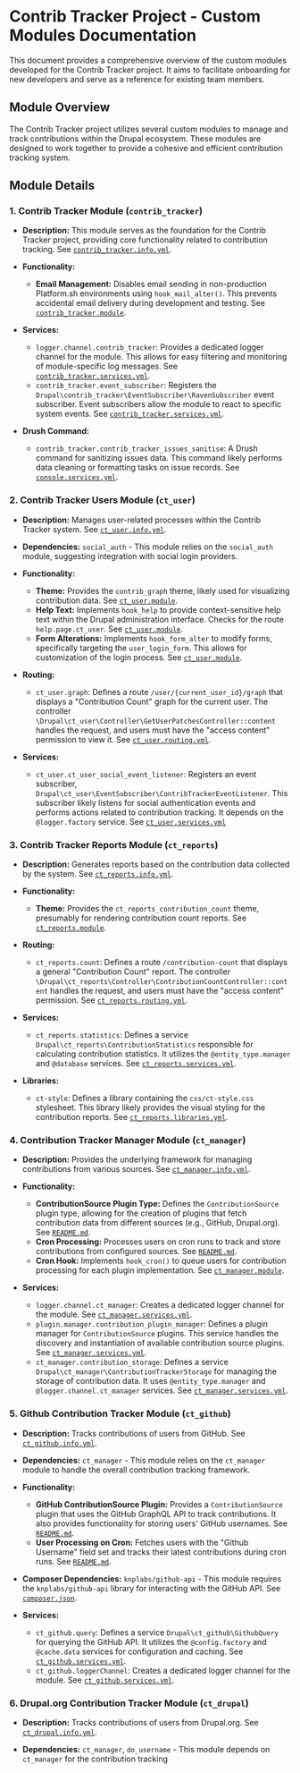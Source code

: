 # Contrib Tracker Project - Custom Modules Documentation

This document provides a comprehensive overview of the custom modules developed for the Contrib Tracker project. It aims to facilitate onboarding for new developers and serve as a reference for existing team members.

## Module Overview

The Contrib Tracker project utilizes several custom modules to manage and track contributions within the Drupal ecosystem. These modules are designed to work together to provide a cohesive and efficient contribution tracking system.

## Module Details

### 1. Contrib Tracker Module (`contrib_tracker`)

*   **Description:** This module serves as the foundation for the Contrib Tracker project, providing core functionality related to contribution tracking.  See [`contrib_tracker.info.yml`](/tmp/d00dc975-a6f4-4ecb-a34e-7a8986489f59/repo-dir/web/modules/custom/contrib_tracker/contrib_tracker.info.yml).

*   **Functionality:**

    *   **Email Management:**  Disables email sending in non-production Platform.sh environments using `hook_mail_alter()`. This prevents accidental email delivery during development and testing. See [`contrib_tracker.module`](/tmp/d00dc975-a6f4-4ecb-a34e-7a8986489f59/repo-dir/web/modules/custom/contrib_tracker/contrib_tracker.module).

*   **Services:**

    *   `logger.channel.contrib_tracker`:  Provides a dedicated logger channel for the module. This allows for easy filtering and monitoring of module-specific log messages.  See [`contrib_tracker.services.yml`](/tmp/d00dc975-a6f4-4ecb-a34e-7a8986489f59/repo-dir/web/modules/custom/contrib_tracker/contrib_tracker.services.yml).
    *   `contrib_tracker.event_subscriber`: Registers the `Drupal\contrib_tracker\EventSubscriber\RavenSubscriber` event subscriber. Event subscribers allow the module to react to specific system events. See [`contrib_tracker.services.yml`](/tmp/d00dc975-a6f4-4ecb-a34e-7a8986489f59/repo-dir/web/modules/custom/contrib_tracker/contrib_tracker.services.yml).

*   **Drush Command:**

    *   `contrib_tracker.contrib_tracker_issues_sanitise`:  A Drush command for sanitizing issues data. This command likely performs data cleaning or formatting tasks on issue records. See [`console.services.yml`](/tmp/d00dc975-a6f4-4ecb-a34e-7a8986489f59/repo-dir/web/modules/custom/contrib_tracker/console.services.yml).

### 2. Contrib Tracker Users Module (`ct_user`)

*   **Description:** Manages user-related processes within the Contrib Tracker system.  See [`ct_user.info.yml`](/tmp/d00dc975-a6f4-4ecb-a34e-7a8986489f59/repo-dir/web/modules/custom/ct_user/ct_user.info.yml).

*   **Dependencies:** `social_auth` - This module relies on the `social_auth` module, suggesting integration with social login providers.

*   **Functionality:**

    *   **Theme:** Provides the `contrib_graph` theme, likely used for visualizing contribution data.  See [`ct_user.module`](/tmp/d00dc975-a6f4-4ecb-a34e-7a8986489f59/repo-dir/web/modules/custom/ct_user/ct_user.module).
    *   **Help Text:** Implements `hook_help` to provide context-sensitive help text within the Drupal administration interface. Checks for the route `help.page.ct_user`.  See [`ct_user.module`](/tmp/d00dc975-a6f4-4ecb-a34e-7a8986489f59/repo-dir/web/modules/custom/ct_user/ct_user.module).
    *   **Form Alterations:** Implements `hook_form_alter` to modify forms, specifically targeting the `user_login_form`. This allows for customization of the login process. See [`ct_user.module`](/tmp/d00dc975-a6f4-4ecb-a34e-7a8986489f59/repo-dir/web/modules/custom/ct_user/ct_user.module).

*   **Routing:**

    *   `ct_user.graph`: Defines a route `/user/{current_user_id}/graph` that displays a "Contribution Count" graph for the current user. The controller `\Drupal\ct_user\Controller\GetUserPatchesController::content` handles the request, and users must have the "access content" permission to view it.  See [`ct_user.routing.yml`](/tmp/d00dc975-a6f4-4ecb-a34e-7a8986489f59/repo-dir/web/modules/custom/ct_user/ct_user.routing.yml).

*   **Services:**

    *   `ct_user.ct_user_social_event_listener`: Registers an event subscriber, `Drupal\ct_user\EventSubscriber\ContribTrackerEventListener`. This subscriber likely listens for social authentication events and performs actions related to contribution tracking. It depends on the `@logger.factory` service. See [`ct_user.services.yml`](/tmp/d00dc975-a6f4-4ecb-a34e-7a8986489f59/repo-dir/web/modules/custom/ct_user/ct_user.services.yml)

### 3. Contrib Tracker Reports Module (`ct_reports`)

*   **Description:** Generates reports based on the contribution data collected by the system.  See [`ct_reports.info.yml`](/tmp/d00dc975-a6f4-4ecb-a34e-7a8986489f59/repo-dir/web/modules/custom/ct_reports/ct_reports.info.yml).

*   **Functionality:**

    *   **Theme:** Provides the `ct_reports_contribution_count` theme, presumably for rendering contribution count reports.  See [`ct_reports.module`](/tmp/d00dc975-a6f4-4ecb-a34e-7a8986489f59/repo-dir/web/modules/custom/ct_reports/ct_reports.module).

*   **Routing:**

    *   `ct_reports.count`: Defines a route `/contribution-count` that displays a general "Contribution Count" report. The controller `\Drupal\ct_reports\Controller\ContributionCountController::content` handles the request, and users must have the "access content" permission.  See [`ct_reports.routing.yml`](/tmp/d00dc975-a6f4-4ecb-a34e-7a8986489f59/repo-dir/web/modules/custom/ct_reports/ct_reports.routing.yml).

*   **Services:**

    *   `ct_reports.statistics`: Defines a service `Drupal\ct_reports\ContributionStatistics` responsible for calculating contribution statistics. It utilizes the `@entity_type.manager` and `@database` services. See [`ct_reports.services.yml`](/tmp/d00dc975-a6f4-4ecb-a34e-7a8986489f59/repo-dir/web/modules/custom/ct_reports/ct_reports.services.yml).

*   **Libraries:**

    *   `ct-style`: Defines a library containing the `css/ct-style.css` stylesheet. This library likely provides the visual styling for the contribution reports. See [`ct_reports.libraries.yml`](/tmp/d00dc975-a6f4-4ecb-a34e-7a8986489f59/repo-dir/web/modules/custom/ct_reports/ct_reports.libraries.yml).

### 4. Contribution Tracker Manager Module (`ct_manager`)

*   **Description:** Provides the underlying framework for managing contributions from various sources.  See [`ct_manager.info.yml`](/tmp/d00dc975-a6f4-4ecb-a34e-7a8986489f59/repo-dir/web/modules/custom/ct_manager/ct_manager.info.yml).

*   **Functionality:**

    *   **ContributionSource Plugin Type:** Defines the `ContributionSource` plugin type, allowing for the creation of plugins that fetch contribution data from different sources (e.g., GitHub, Drupal.org).  See [`README.md`](/tmp/d00dc975-a6f4-4ecb-a34e-7a8986489f59/repo-dir/web/modules/custom/ct_manager/README.md).
    *   **Cron Processing:**  Processes users on cron runs to track and store contributions from configured sources.  See [`README.md`](/tmp/d00dc975-a6f4-4ecb-a34e-7a8986489f59/repo-dir/web/modules/custom/ct_manager/README.md).
    *   **Cron Hook:** Implements `hook_cron()` to queue users for contribution processing for each plugin implementation.  See [`ct_manager.module`](/tmp/d00dc975-a6f4-4ecb-a34e-7a8986489f59/repo-dir/web/modules/custom/ct_manager/ct_manager.module).

*   **Services:**

    *   `logger.channel.ct_manager`: Creates a dedicated logger channel for the module.  See [`ct_manager.services.yml`](/tmp/d00dc975-a6f4-4ecb-a34e-7a8986489f59/repo-dir/web/modules/custom/ct_manager/ct_manager.services.yml).
    *   `plugin.manager.contribution_plugin_manager`: Defines a plugin manager for `ContributionSource` plugins. This service handles the discovery and instantiation of available contribution source plugins. See [`ct_manager.services.yml`](/tmp/d00dc975-a6f4-4ecb-a34e-7a8986489f59/repo-dir/web/modules/custom/ct_manager/ct_manager.services.yml).
    *   `ct_manager.contribution_storage`: Defines a service `Drupal\ct_manager\ContributionTrackerStorage` for managing the storage of contribution data. It uses `@entity_type.manager` and `@logger.channel.ct_manager` services. See [`ct_manager.services.yml`](/tmp/d00dc975-a6f4-4ecb-a34e-7a8986489f59/repo-dir/web/modules/custom/ct_manager/ct_manager.services.yml).

### 5. Github Contribution Tracker Module (`ct_github`)

*   **Description:** Tracks contributions of users from GitHub. See [`ct_github.info.yml`](/tmp/d00dc975-a6f4-4ecb-a34e-7a8986489f59/repo-dir/web/modules/custom/ct_github/ct_github.info.yml).

*   **Dependencies:** `ct_manager` - This module relies on the `ct_manager` module to handle the overall contribution tracking framework.

*   **Functionality:**

    *   **GitHub ContributionSource Plugin:** Provides a `ContributionSource` plugin that uses the GitHub GraphQL API to track contributions.  It also provides functionality for storing users' GitHub usernames. See [`README.md`](/tmp/d00dc975-a6f4-4ecb-a34e-7a8986489f59/repo-dir/web/modules/custom/ct_github/README.md).
    *   **User Processing on Cron:** Fetches users with the "Github Username" field set and tracks their latest contributions during cron runs. See [`README.md`](/tmp/d00dc975-a6f4-4ecb-a34e-7a8986489f59/repo-dir/web/modules/custom/ct_github/README.md).

*   **Composer Dependencies:** `knplabs/github-api` - This module requires the `knplabs/github-api` library for interacting with the GitHub API. See [`composer.json`](/tmp/d00dc975-a6f4-4ecb-a34e-7a8986489f59/repo-dir/web/modules/custom/ct_github/composer.json).

*   **Services:**

    *   `ct_github.query`: Defines a service `Drupal\ct_github\GithubQuery` for querying the GitHub API. It utilizes the `@config.factory` and `@cache.data` services for configuration and caching. See [`ct_github.services.yml`](/tmp/d00dc975-a6f4-4ecb-a34e-7a8986489f59/repo-dir/web/modules/custom/ct_github/ct_github.services.yml).
    *   `ct_github.loggerChannel`: Creates a dedicated logger channel for the module. See [`ct_github.services.yml`](/tmp/d00dc975-a6f4-4ecb-a34e-7a8986489f59/repo-dir/web/modules/custom/ct_github/ct_github.services.yml).

### 6. Drupal.org Contribution Tracker Module (`ct_drupal`)

*   **Description:** Tracks contributions of users from Drupal.org. See [`ct_drupal.info.yml`](/tmp/d00dc975-a6f4-4ecb-a34e-7a8986489f59/repo-dir/web/modules/custom/ct_drupal/ct_drupal.info.yml).

*   **Dependencies:** `ct_manager`, `do_username` -  This module depends on `ct_manager` for the contribution tracking